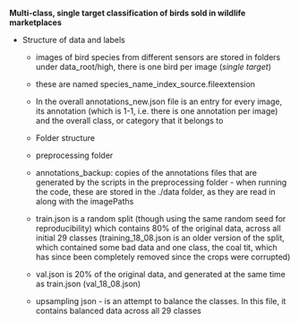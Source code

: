 **Multi-class, single target classification of birds sold in wildlife marketplaces**

* Structure of data and labels
  * images of bird species from different sensors are stored in folders under data_root/high, there is one bird per image (*single target*)
  * these are named species_name_index_source.fileextension
  * In the overall annotations_new.json file is an entry for every image, its annotation (which is 1-1, i.e. there is one annotation per image) and the overall class, or category that it belongs to

  * Folder structure
   * preprocessing folder
   * annotations_backup: copies of the annotations files that are generated by the scripts in the preprocessing folder - when running the code, these are stored in the ./data folder, as they are read in along with the imagePaths
    * train.json is a random split (though using the same random seed for reproducibility) which contains 80% of the original data, across all initial 29 classes (training_18_08.json is an older version of the split, which contained some bad data and one class, the coal tit, which has since been completely removed since the crops were corrupted)
    * val.json is 20% of the original data, and generated at the same time as train.json (val_18_08.json)
    * upsampling json - is an attempt to balance the classes. In this file, it contains balanced data across all 29 classes
